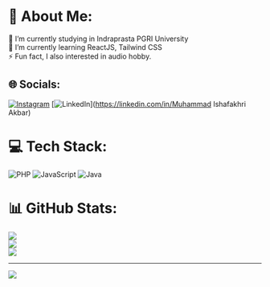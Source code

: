 # 💫 About Me:
🔭 I’m currently studying in Indraprasta PGRI University <br>🌱 I’m currently learning ReactJS, Tailwind CSS<br>⚡ Fun fact, I also interested in audio hobby.


## 🌐 Socials:
[![Instagram](https://img.shields.io/badge/Instagram-%23E4405F.svg?logo=Instagram&logoColor=white)](https://instagram.com/@ishafakhriakbr) [![LinkedIn](https://img.shields.io/badge/LinkedIn-%230077B5.svg?logo=linkedin&logoColor=white)](https://linkedin.com/in/Muhammad Ishafakhri Akbar) 

# 💻 Tech Stack:
![PHP](https://img.shields.io/badge/php-%23777BB4.svg?style=for-the-badge&logo=php&logoColor=white) ![JavaScript](https://img.shields.io/badge/javascript-%23323330.svg?style=for-the-badge&logo=javascript&logoColor=%23F7DF1E) ![Java](https://img.shields.io/badge/java-%23ED8B00.svg?style=for-the-badge&logo=openjdk&logoColor=white)
# 📊 GitHub Stats:
![](https://github-readme-stats.vercel.app/api?username=Ishafakhri&theme=dark&hide_border=false&include_all_commits=true&count_private=false)<br/>
![](https://nirzak-streak-stats.vercel.app/?user=Ishafakhri&theme=dark&hide_border=false)<br/>
![](https://github-readme-stats.vercel.app/api/top-langs/?username=Ishafakhri&theme=dark&hide_border=false&include_all_commits=true&count_private=false&layout=compact)

---
[![](https://visitcount.itsvg.in/api?id=Ishafakhri&icon=0&color=0)](https://visitcount.itsvg.in)

<!-- Proudly created with GPRM ( https://gprm.itsvg.in ) -->